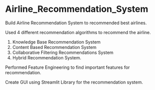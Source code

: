 # Airline_Recommendation_System
Build Airline Recommendation System to recommended best airlines.

Used 4 different recommendation algorithms to recommend the airline. 
  1.	Knowledge Base Recommendation System
  2.	Content Based Recommendation System
  3.	Collaborative Filtering Recommendations System
  4.	Hybrid Recommendation System.
 
Performed Feature Engineering to find important features for recommendation.

Create GUI using Streamlit Library for the recommendation system.

